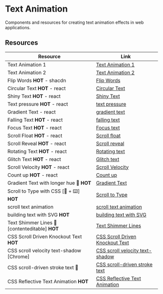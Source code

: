 # Text Animation

Components and resources for creating text animation effects in web applications.

## Resources

| Resource | Link |
|---|---|
| Text Animation 1 | [Text Animation 1](https://codepen.io/team/keyframers/pen/vYNyWwQ) |
| Text Animation 2 | [Text Animation 2](https://codepen.io/KaioRocha/pen/YoEVvZ) |
| Flip Words **HOT** - shacdn | [Flip Words](https://ui.aceternity.com/components/flip-words) |
| Circular Text **HOT** - react | [Circular Text](https://www.reactbits.dev/text-animations/circular-text) |
| Shiny Text **HOT** - react | [Shiny Text](https://www.reactbits.dev/text-animations/shiny-text) |
| Text pressure **HOT** - react | [text pressure](https://www.reactbits.dev/text-animations/text-pressure) |
| Gradient Text - react | [gradient text](https://www.reactbits.dev/text-animations/gradient-text) |
| Falling Text **HOT** - react | [falling text](https://www.reactbits.dev/text-animations/falling-text) |
| Focus Text **HOT** - react | [Focus text](https://www.reactbits.dev/text-animations/true-focus) |
| Scroll Float **HOT** - react | [Scroll float](https://www.reactbits.dev/text-animations/scroll-float) |
| Scroll Reveal **HOT** - react | [Scroll reveal](https://www.reactbits.dev/text-animations/scroll-reveal) |
| Rotating Text **HOT** - react | [Rotating text](https://www.reactbits.dev/text-animations/rotating-text) |
| Glitch Text **HOT** - react | [Glitch text](https://www.reactbits.dev/text-animations/glitch-text) |
| Scroll Velocity **HOT** - react | [Scroll Velocity](https://www.reactbits.dev/text-animations/scroll-velocity) |
| Count up **HOT** - react | [Count up](https://www.reactbits.dev/text-animations/count-up) |
| Gradient Text with longer hue 🤙 **HOT** | [Gradient Text](https://codepen.io/jh3y/details/jENwqvE) |
| Scroll to Type with CSS [📜 + ⌨️] **HOT** | [Scroll to Type](https://codepen.io/jh3y/pen/ZYzKyXx) |
| scroll text animation | [scroll text animation](https://codepen.io/jh3y/pen/MYgaaem) |
| building text with SVG **HOT** | [building text with SVG](https://codepen.io/jh3y/pen/PwYRWRJ) |
| Text Shimmer Lines 🤙 [contenteditable] **HOT** | [Text Shimmer Lines](https://codepen.io/jh3y/pen/Exqbaem) |
| CSS Scroll Driven Knockout Text **HOT** | [CSS Scroll Driven Knockout Text](https://codepen.io/jh3y/pen/WNVbGmM) |
| CSS scroll velocity text-shadow [Chrome] | [CSS scroll velocity text-shadow](https://codepen.io/jh3y/pen/oNrXoYg) |
| CSS scroll-driven stroke text 🤙 | [CSS scroll-driven stroke text](https://codepen.io/jh3y/details/MYgBprZ) |
| CSS Reflective Text Animation **HOT** | [CSS Reflective Text Animation](https://codepen.io/jh3y/pen/MWvPeLJ) | 